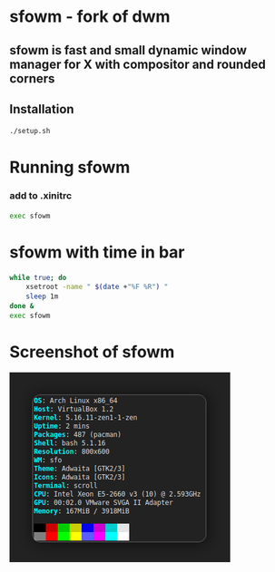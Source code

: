 # sfowm - fork of dwm

## sfowm is fast and small dynamic window manager for X with compositor and rounded corners

## Installation
```bash
./setup.sh
```
# Running sfowm
### add to .xinitrc
```bash
exec sfowm
```
# sfowm with time in bar
```bash
while true; do
	xsetroot -name " $(date +"%F %R") "
	sleep 1m
done &
exec sfowm
```
# Screenshot of sfowm
![sfowm](https://github.com/ssleert/sfowm/blob/main/staff/2022-03-02_05-41.png?raw=true)
